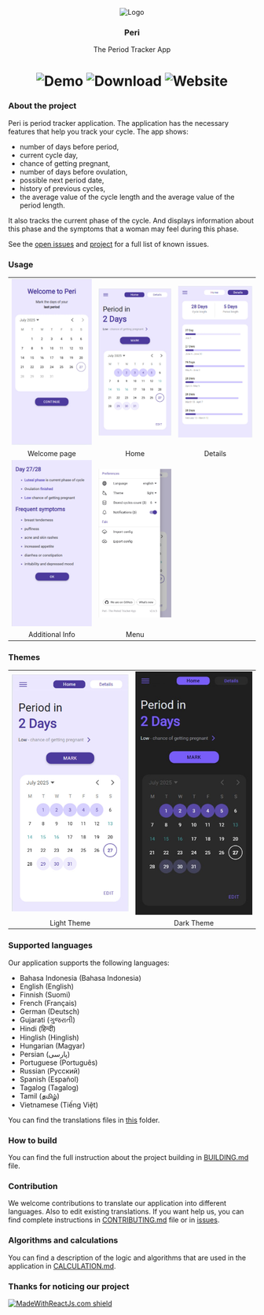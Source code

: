 <p align="center">
    <img src="./public/assets/icon/favicon.ico" alt="Logo" width="80" height="80">
  <h3 align="center">Peri</h3>
  <p align="center">
    The Period Tracker App
  </p>
  <h1 align="center">
    <a href="https://irasoro.github.io/peri/" style="text-decoration: none;">
      <img src="https://img.shields.io/badge/Demo-eae7ff?logo=&logoColor=grey&style=for-the-badge" alt="Demo">
    </a>
    <a href="https://github.com/IraSoro/peri/releases/latest" style="text-decoration: none;">
      <img src="https://img.shields.io/badge/Download-4c3b9d?&style=for-the-badge" alt="Download">
    </a>
    <a href="https://irasoro.github.io/peri-website/" style="text-decoration: none;">
      <img src="https://img.shields.io/badge/Website-c0b6f2?&style=for-the-badge" alt="Website">
    </a>
  </h1>
</p>

### About the project

Peri is period tracker application. The application has the necessary features that help you track your cycle. The app shows:

- number of days before period,
- current cycle day,
- chance of getting pregnant,
- number of days before ovulation,
- possible next period date,
- history of previous cycles,
- the average value of the cycle length and the average value of the period length.

It also tracks the current phase of the cycle. And displays information about this phase and the symptoms that a woman may feel during this phase.

See the [open issues](https://github.com/IraSoro/peri/issues) and [project](https://github.com/users/IraSoro/projects/4/views/1) for a full list of known issues.

### Usage

<table>
  <tr>
    <td><img width="300" src="https://github.com/IraSoro/peri-storage/blob/main/screenshots/welcome.jpg?raw=true" alt="Welcome"></td>
    <td><img width="300" src="https://github.com/IraSoro/peri-storage/blob/main/screenshots/home.jpg?raw=true" alt="Home"></td>
    <td><img width="300" src="https://github.com/IraSoro/peri-storage/blob/main/screenshots/details.jpg?raw=true" alt="Details"></td>
  </tr>
  <tr>
    <td align="center">Welcome page</td>
    <td align="center">Home</td>
    <td align="center">Details</td>
  </tr>
    <tr>
    <td><img width="300" src="https://github.com/IraSoro/peri-storage/blob/main/screenshots/info.jpg?raw=true" alt="Info"></td>
    <td><img width="300" src="https://github.com/IraSoro/peri-storage/blob/main/screenshots/menu.jpg?raw=true" alt="Menu"></td>
  </tr>
  <tr>
    <td align="center">Additional Info</td>
    <td align="center">Menu</td>
  </tr>
 </table>

### Themes

<table>
    <tr>
    <td><img width="300" src="https://github.com/IraSoro/peri-storage/blob/main/screenshots/home.jpg?raw=true" alt="lightTheme"></td>
    <td><img width="300" src="https://github.com/IraSoro/peri-storage/blob/main/screenshots/darkTheme.jpg?raw=true" alt="darkTheme"></td>
  </tr>
  <tr>
    <td align="center">Light Theme</td>
    <td align="center">Dark Theme</td>
  </tr>
 </table>

### Supported languages

Our application supports the following languages:

- Bahasa Indonesia (Bahasa Indonesia)
- English (English)
- Finnish (Suomi)
- French (Français)
- German (Deutsch)
- Gujarati (ગુજરાતી)
- Hindi (हिन्दी)
- Hinglish (Hinglish)
- Hungarian (Magyar)
- Persian (پارسی)
- Portuguese (Português)
- Russian (Русский)
- Spanish (Español)
- Tagalog (Tagalog)
- Tamil (தமிழ்)
- Vietnamese (Tiếng Việt)

You can find the translations files in [this]((https://github.com/IraSoro/peri/tree/master/src/utils/translations)) folder.

### How to build

You can find the full instruction about the project building in [BUILDING.md](https://github.com/IraSoro/peri/blob/master/BUILDING.md) file.

### Contribution

We welcome contributions to translate our application into different languages. Also to edit existing translations. If you want help us, you can find complete instructions in [CONTRIBUTING.md](https://github.com/IraSoro/peri/blob/master/CONTRIBUTING.md) file or in [issues](https://github.com/IraSoro/peri/issues?q=is%3Aopen+is%3Aissue+label%3A%22good+first+issue%22).

### Algorithms and calculations

You can find a description of the logic and algorithms that are used in the application in [CALCULATION.md](https://github.com/IraSoro/peri/blob/master/info/CALCULATION.md).

### Thanks for noticing our project

[![MadeWithReactJs.com shield](https://madewithreactjs.com/storage/repo-shields/5322-shield.svg)](https://madewithreactjs.com/p/peri/shield-link)
